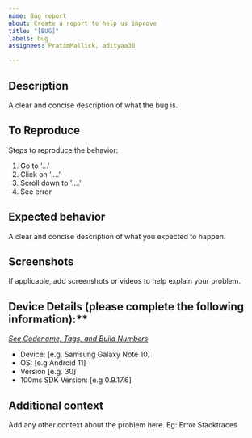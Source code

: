 ```yaml
---
name: Bug report
about: Create a report to help us improve
title: "[BUG]"
labels: bug
assignees: PratimMallick, adityaa30

---
```


## Description
A clear and concise description of what the bug is.

## To Reproduce
Steps to reproduce the behavior:
1. Go to '...'
2. Click on '....'
3. Scroll down to '....'
4. See error

## Expected behavior
A clear and concise description of what you expected to happen.

## Screenshots
If applicable, add screenshots or videos to help explain your problem.

## Device Details (please complete the following information):**
[*See Codename, Tags, and Build Numbers*](https://source.android.com/setup/start/build-numbers) 
- Device: [e.g. Samsung Galaxy Note 10]
- OS: [e.g Android 11]
- Version [e.g. 30]
- 100ms SDK Version: [e.g 0.9.17.6]

## Additional context
Add any other context about the problem here. Eg: Error Stacktraces
